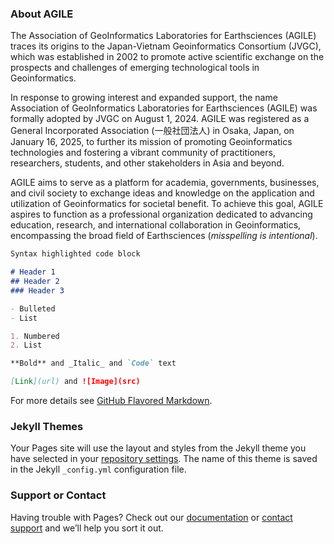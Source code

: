 ### About AGILE

The Association of GeoInformatics Laboratories for Earthsciences (AGILE) traces its origins to the Japan-Vietnam Geoinformatics Consortium (JVGC), which was established in 2002 to promote active scientific exchange on the prospects and challenges of emerging technological tools in Geoinformatics.

In response to growing interest and expanded support, the name Association of GeoInformatics Laboratories for Earthsciences (AGILE) was formally adopted by JVGC on August 1, 2024. AGILE was registered as a General Incorporated Association (一般社団法人) in Osaka, Japan, on January 16, 2025, to further its mission of promoting Geoinformatics technologies and fostering a vibrant community of practitioners, researchers, students, and other stakeholders in Asia and beyond.

AGILE aims to serve as a platform for academia, governments, businesses, and civil society to exchange ideas and knowledge on the application and utilization of Geoinformatics for societal benefit. To achieve this goal, AGILE aspires to function as a professional organization dedicated to advancing education, research, and international collaboration in Geoinformatics, encompassing the broad field of Earthsciences (*misspelling is intentional*).

```markdown
Syntax highlighted code block

# Header 1
## Header 2
### Header 3

- Bulleted
- List

1. Numbered
2. List

**Bold** and _Italic_ and `Code` text

[Link](url) and ![Image](src)
```

For more details see [GitHub Flavored Markdown](https://guides.github.com/features/mastering-markdown/).

### Jekyll Themes

Your Pages site will use the layout and styles from the Jekyll theme you have selected in your [repository settings](https://github.com/Geoinformatics-Lab/geoinformatics-lab.github.io/settings). The name of this theme is saved in the Jekyll `_config.yml` configuration file.

### Support or Contact

Having trouble with Pages? Check out our [documentation](https://docs.github.com/categories/github-pages-basics/) or [contact support](https://github.com/contact) and we’ll help you sort it out.
